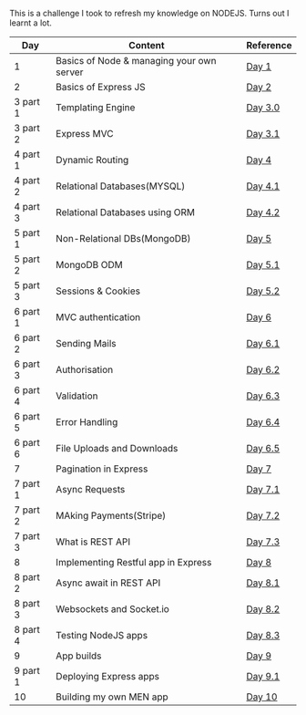 This is a challenge I took to refresh my knowledge on NODEJS. Turns out I learnt a lot.

| Day | Content | Reference |
| ---- | -------- | -------| 
| 1 | Basics of Node & managing your own server | [Day 1](./Day1/README.md)
| 2 | Basics of Express JS | [Day 2](./Day2/README.md)
| 3 part 1 | Templating Engine | [Day 3.0](./Day3/README.md)
| 3 part 2 | Express MVC | [Day 3.1](./Day3.1/README.md)
| 4 part 1 | Dynamic Routing | [Day 4](./Day4/README.md)
| 4 part 2 | Relational Databases(MYSQL)| [Day 4.1](./Day4.1/README.md)
| 4 part 3 | Relational Databases using ORM | [Day 4.2](./Day4.2/README.md)
| 5 part 1 | Non-Relational DBs(MongoDB) | [Day 5](./Day5/README.md)
| 5 part 2 | MongoDB ODM | [Day 5.1](./Day5.1/README.md)
| 5 part 3 | Sessions & Cookies | [Day 5.2](./Day5.2/README.md)
| 6 part 1 | MVC authentication | [Day 6](./Day6/README.md)
| 6 part 2 | Sending Mails| [Day 6.1](./Day6.1/README.md)
| 6 part 3 | Authorisation | [Day 6.2](./Day6.2/README.md)
| 6 part 4 | Validation | [Day 6.3](./Day6.3/README.md)
| 6 part 5 | Error Handling | [Day 6.4](./Day6.4/README.md)
| 6 part 6 | File Uploads and Downloads | [Day 6.5](./Day6.5/README.md)
|7 | Pagination in Express | [Day 7](./Day7/README.md)
| 7 part 1 | Async Requests | [Day 7.1](./Day7.1/README.md)
| 7 part 2 | MAking Payments(Stripe)| [Day 7.2](./Day7.2/README.md)
| 7 part 3 | What is REST API| [Day 7.3](./Day7.3/README.md)
| 8 | Implementing Restful app in Express| [Day 8](./Day8/README.md)
| 8 part 2 | Async await in REST API| [Day 8.1](./Day8.1/README.md)
| 8 part 3| Websockets and Socket.io| [Day 8.2](./Day8.2/README.md)
| 8 part 4 | Testing NodeJS apps| [Day 8.3](./Day8.3/README.md)
| 9 | App builds| [Day 9](./Day9/README.md)
| 9 part 1 | Deploying Express apps| [Day 9.1](./Day9.1/README.md)
| 10 | Building my own MEN app| [Day 10](./Day10/README.md)